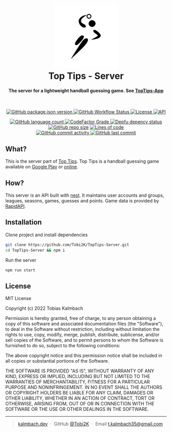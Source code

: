 <h1 align="center">
  <br>
  <a href="http://app.kalmbach.dev"><img src="./icon.png" alt="Top Tips" width="200"></a>
  <br>
  Top Tips - Server
  <br>
</h1>

<h4 align="center">The server for a lightweight handball guessing game. See <a href="https://github.com/Tobi2K/TopTips-App">TopTips-App</a></h4>
<br>
<p align="center">
  <a href="#readme">
    <img alt="GitHub package.json version" src="https://img.shields.io/github/package-json/v/Tobi2K/TopTips-Server?style=for-the-badge">
  </a>
  <a href="#readme">
    <img alt="GitHub Workflow Status" src="https://img.shields.io/github/workflow/status/Tobi2K/TopTips-Server/CI?style=for-the-badge">
  </a>
  <a href="#license">
    <img alt="License" src="https://img.shields.io/github/license/Tobi2K/TopTips-Server?style=for-the-badge">
  </a>
  <a href="#readme">
    <img alt="API" src="https://img.shields.io/website?down_message=offline&label=API&style=for-the-badge&up_message=online&url=https%3A%2F%2Ftop-tips.kalmbach.dev">
  </a>
</p>
<p align="center">
  <a href="#readme">
    <img alt="GitHub language count" src="https://img.shields.io/github/languages/count/Tobi2K/TopTips-Server">
  </a>
  <a href="https://www.codefactor.io/repository/github/tobi2k/toptips-server">
    <img alt="CodeFactor Grade" src="https://img.shields.io/codefactor/grade/github/Tobi2K/TopTips-Server">
  </a>
  <a href="https://depfu.com/repos/github/Tobi2K/TopTips-Server?project_id=35394">
    <img alt="Depfu depency status" src="https://badges.depfu.com/badges/0f5349633499d611ffff672995a14e72/overview.svg">
  </a>
  <a href="#readme">
    <img alt="GitHub repo size" src="https://img.shields.io/github/repo-size/Tobi2K/TopTips-Server"></a>
  <a href="#readme">
    <img alt="Lines of code" src="https://img.shields.io/tokei/lines/github/Tobi2K/TopTips-Server">
  </a>
  <br>
  <a href="#readme">
    <img alt="GitHub commit activity" src="https://img.shields.io/github/commit-activity/m/Tobi2K/TopTips-Server">
  </a>
  <a href="#readme">
    <img alt="GitHub last commit" src="https://img.shields.io/github/last-commit/Tobi2K/TopTips-Server">
  </a>
</p>

## What?

This is the server part of [Top Tips](https://github.com/Tobi2K/TopTips-App). Top Tips is a handball guessing game available on [Google Play](https://play.google.com/store/apps/details?id=app.kalmbach.dev) or [online](https://app.kalmbach.dev).

## How?

This server is an API built with [nest](https://nestjs.com/). It maintains user accounts and groups, leagues, seasons, games, guesses and points. Game data is provided by [RapidAPI](https://rapidapi.com/api-sports/api/api-handball/).

## Installation

Clone project and install dependencies

```bash
git clone https://github.com/Tobi2K/TopTips-Server.git
cd TopTips-Server && npm i
```

Run the server

```bash
npm run start
```

## License

MIT License

Copyright (c) 2022 Tobias Kalmbach

Permission is hereby granted, free of charge, to any person obtaining a copy of this software and associated documentation files (the "Software"), to deal in the Software without restriction, including without limitation the rights to use, copy, modify, merge, publish, distribute, sublicense, and/or sell copies of the Software, and to permit persons to whom the Software is furnished to do so, subject to the following conditions:

The above copyright notice and this permission notice shall be included in all copies or substantial portions of the Software.

THE SOFTWARE IS PROVIDED "AS IS", WITHOUT WARRANTY OF ANY KIND, EXPRESS OR IMPLIED, INCLUDING BUT NOT LIMITED TO THE WARRANTIES OF MERCHANTABILITY, FITNESS FOR A PARTICULAR PURPOSE AND NONINFRINGEMENT. IN NO EVENT SHALL THE AUTHORS OR COPYRIGHT HOLDERS BE LIABLE FOR ANY CLAIM, DAMAGES OR OTHER LIABILITY, WHETHER IN AN ACTION OF CONTRACT, TORT OR OTHERWISE, ARISING FROM, OUT OF OR IN CONNECTION WITH THE SOFTWARE OR THE USE OR OTHER DEALINGS IN THE SOFTWARE.

---

> [kalmbach.dev](https://www.kalmbach.dev) &nbsp;&middot;&nbsp;
> GitHub [@Tobi2K](https://github.com/Tobi2K) &nbsp;&middot;&nbsp;
> Email [t.kalmbach35@gmail.com](mailto:t.kalmbach35@gmail.com)
